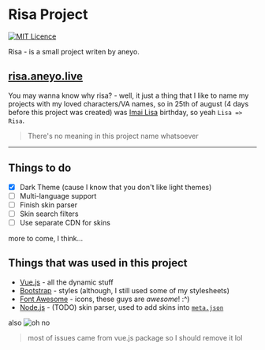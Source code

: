 # Risa Project
[![MIT Licence](https://badges.frapsoft.com/os/mit/mit.svg?v=103)](https://opensource.org/licenses/mit-license.php)

Risa - is a small project writen by aneyo.

## [risa.aneyo.live](http://risa.aneyo.live/)

You may wanna know why risa? - well, it just a thing that I like to name my projects with my loved characters/VA names, so in 25th of august (4 days before this project was created) was [Imai Lisa](http://bandori.wikia.com/wiki/Imai_Lisa) birthday, so yeah `Lisa => Risa`.
> There's no meaning in this project name whatsoever

****

## Things to do

- [x] Dark Theme (cause I know that you don't like light themes)
- [ ] Multi-language support
- [ ] Finish skin parser
- [ ] Skin search filters
- [ ] Use separate CDN for skins

more to come, I think...

## Things that was used in this project

- [Vue.js](http://vuejs.org/) - all the dynamic stuff
- [Bootstrap](https://getbootstrap.com/) - styles (although, I still used some of my stylesheets)
- [Font Awesome](https://fontawesome.com/) - icons, these guys are *awesome*! :^)
- [Node.js](https://nodejs.org/) - (TODO) skin parser, used to add skins into [`meta.json`](https://github.com/aneyo/risa/blob/master/meta.json)

also
![oh no](https://i.imgur.com/vAQpvfF.png)
> most of issues came from vue.js package so I should remove it lol

